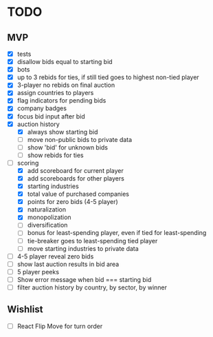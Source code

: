 # TODO

## MVP

- [x] tests
- [x] disallow bids equal to starting bid
- [x] bots
- [x] up to 3 rebids for ties, if still tied goes to highest non-tied player
- [x] 3-player no rebids on final auction
- [x] assign countries to players
- [x] flag indicators for pending bids
- [x] company badges
- [x] focus bid input after bid
- [x] auction history
  - [x] always show starting bid
  - [ ] move non-public bids to private data
  - [ ] show 'bid' for unknown bids
  - [ ] show rebids for ties
- [ ] scoring
  - [x] add scoreboard for current player
  - [x] add scoreboards for other players
  - [x] starting industries
  - [x] total value of purchased companies
  - [x] points for zero bids (4-5 player)
  - [x] naturalization
  - [x] monopolization
  - [ ] diversification
  - [ ] bonus for least-spending player, even if tied for least-spending
  - [ ] tie-breaker goes to least-spending tied player
  - [ ] move starting industries to private data
- [ ] 4-5 player reveal zero bids
- [ ] show last auction results in bid area
- [ ] 5 player peeks
- [ ] Show error message when bid === starting bid
- [ ] filter auction history by country, by sector, by winner

## Wishlist

- [ ] React Flip Move for turn order
